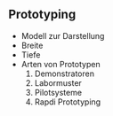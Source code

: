 ## Prototyping
* Modell zur Darstellung
* Breite
* Tiefe
* Arten von Prototypen
	1. Demonstratoren
	2. Labormuster
	3. Pilotsysteme
	4. Rapdi Prototyping